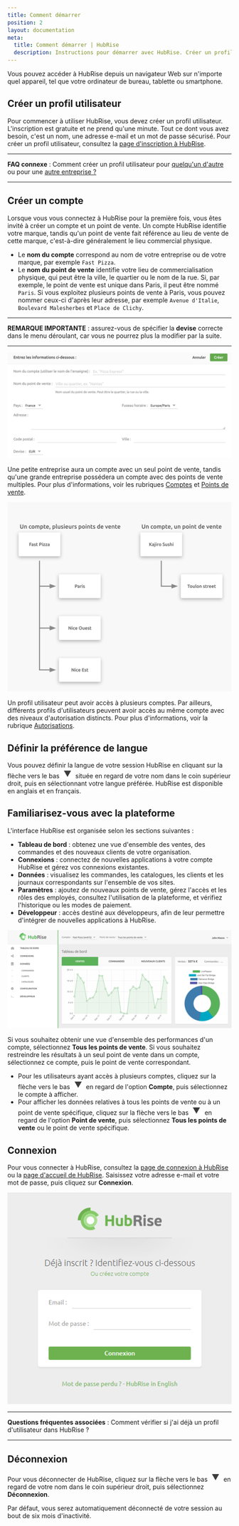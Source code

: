 ```yaml
---
title: Comment démarrer
position: 2
layout: documentation
meta:
  title: Comment démarrer | HubRise
  description: Instructions pour démarrer avec HubRise. Créer un profil utilisateur et un compte sur HubRise. Définir vos préférences et se familiariser avec le back office.
---
```


Vous pouvez accéder à HubRise depuis un navigateur Web sur n'importe quel appareil, tel que votre ordinateur de bureau, tablette ou smartphone.

## Créer un profil utilisateur

Pour commencer à utiliser HubRise, vous devez créer un profil utilisateur. L'inscription est gratuite et ne prend qu'une minute. Tout ce dont vous avez besoin, c'est un nom, une adresse e-mail et un mot de passe sécurisé. Pour créer un profil utilisateur, consultez la [page d'inscription à HubRise](https://manager.hubrise.com/signup).

---

**FAQ connexe** : Comment créer un profil utilisateur pour [quelqu'un d'autre](/docs/faqs/creer-profil-utilisateur-pour-une-autre-personne/) ou pour une [autre entreprise ?](/docs/faqs/creer-compte-pour-une-autre-entreprise/)

---

## Créer un compte

Lorsque vous vous connectez à HubRise pour la première fois, vous êtes invité à créer un compte et un point de vente. Un compte HubRise identifie votre marque, tandis qu'un point de vente fait référence au lieu de vente de cette marque, c'est-à-dire généralement le lieu commercial physique.

- Le **nom du compte** correspond au nom de votre entreprise ou de votre marque, par exemple `Fast Pizza`.
- Le **nom du point de vente** identifie votre lieu de commercialisation physique, qui peut être la ville, le quartier ou le nom de la rue. Si, par exemple, le point de vente est unique dans Paris, il peut être nommé `Paris`. Si vous exploitez plusieurs points de vente à Paris, vous pouvez nommer ceux-ci d'après leur adresse, par exemple `Avenue d'Italie`, `Boulevard Malesherbes` et `Place de Clichy`.

---

**REMARQUE IMPORTANTE** : assurez-vous de spécifier la **devise** correcte dans le menu déroulant, car vous ne pourrez plus la modifier par la suite.

---

![Créer un compte sur HubRise](../images/064-fr-2x-create-account.png)

Une petite entreprise aura un compte avec un seul point de vente, tandis qu'une grande entreprise possédera un compte avec des points de vente multiples. Pour plus d'informations, voir les rubriques [Comptes](/docs/account/) et [Points de vente](/docs/locations/).

![Exemples de comptes et de points de vente](../images/046-fr-2x-accounts-locations.png)

Un profil utilisateur peut avoir accès à plusieurs comptes. Par ailleurs, différents profils d'utilisateurs peuvent avoir accès au même compte avec des niveaux d'autorisation distincts. Pour plus d'informations, voir la rubrique [Autorisations](/docs/permissions/).

## Définir la préférence de langue

Vous pouvez définir la langue de votre session HubRise en cliquant sur la flèche vers le bas <InlineImage width="28" height="21">![Icône de flèche vers le bas](../images/063-arrow.jpg)</InlineImage> située en regard de votre nom dans le coin supérieur droit, puis en sélectionnant votre langue préférée. HubRise est disponible en anglais et en français.

## Familiarisez-vous avec la plateforme

L'interface HubRise est organisée selon les sections suivantes :

- **Tableau de bord** : obtenez une vue d'ensemble des ventes, des commandes et des nouveaux clients de votre organisation.
- **Connexions** : connectez de nouvelles applications à votre compte HubRise et gérez vos connexions existantes.
- **Données** : visualisez les commandes, les catalogues, les clients et les journaux correspondants sur l'ensemble de vos sites.
- **Paramètres** : ajoutez de nouveaux points de vente, gérez l'accès et les rôles des employés, consultez l'utilisation de la plateforme, et vérifiez l'historique ou les modes de paiement.
- **Développeur** : accès destiné aux développeurs, afin de leur permettre d'intégrer de nouvelles applications à HubRise.

![Tableau de bord de HubRise](../images/078-fr-hubrise-dashboard.png)

Si vous souhaitez obtenir une vue d'ensemble des performances d'un compte, sélectionnez **Tous les points de vente**. Si vous souhaitez restreindre les résultats à un seul point de vente dans un compte, sélectionnez ce compte, puis le point de vente correspondant.

- Pour les utilisateurs ayant accès à plusieurs comptes, cliquez sur la flèche vers le bas <InlineImage width="28" height="21">![Icône de flèche vers le bas](../images/063-arrow.jpg)</InlineImage> en regard de l'option **Compte**, puis sélectionnez le compte à afficher.
- Pour afficher les données relatives à tous les points de vente ou à un point de vente spécifique, cliquez sur la flèche vers le bas <InlineImage width="28" height="21">![Icône de flèche vers le bas](../images/063-arrow.jpg)</InlineImage> en regard de l'option **Point de vente**, puis sélectionnez **Tous les points de vente** ou le point de vente spécifique.

## Connexion

Pour vous connecter à HubRise, consultez la [page de connexion à HubRise](https://manager.hubrise.com/login) ou la [page d'accueil de HubRise](https://www.hubrise.com). Saisissez votre adresse e-mail et votre mot de passe, puis cliquez sur **Connexion**.

![Écran de connexion de HubRise](../images/001-fr-hubrise-login.png)

---

**Questions fréquentes associées** : <Link to="/docs/faqs/verifier-si-j-ai-deja-un-profil-utilisateur-dans-hubrise/">Comment vérifier si j'ai déjà un profil d'utilisateur dans HubRise ?</Link>

---

## Déconnexion

Pour vous déconnecter de HubRise, cliquez sur la flèche vers le bas <InlineImage width="28" height="21">![Icône de flèche vers le bas](../images/063-arrow.jpg)</InlineImage> en regard de votre nom dans le coin supérieur droit, puis sélectionnez **Déconnexion**.

Par défaut, vous serez automatiquement déconnecté de votre session au bout de six mois d'inactivité.
